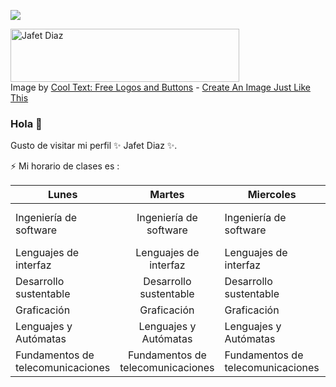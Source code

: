 ![](https://images.cooltext.com/5549065.png)

<a href="https://es.cooltext.com"><img src="https://images.cooltext.com/5549065.png" width="366" height="85" alt="Jafet Diaz" /></a>
<br />Image by <a href="https://es.cooltext.com">Cool Text: Free Logos and Buttons</a> - <a href="https://es.cooltext.com/Edit-Logo?LogoID=3917292866">Create An Image Just Like This</a>

### Hola  👋


Gusto de visitar mi perfil ✨ Jafet Diaz ✨.

⚡ Mi horario de clases es :


| Lunes                              	|               Martes               	| Miercoles              	| Jueves                 	                    | Viernes             	|
|------------------------------------	|:----------------------------------:	|------------------------	|-------------------------------------------	|-----------------------|
| Ingeniería de software             	| Ingeniería de software             	| Ingeniería de software 	          | Ingeniería de software            | Ingeniería de software|
| Lenguajes de interfaz              	| Lenguajes de interfaz              	| Lenguajes de interfaz 	          | Lenguajes de interfas        	    |                       |
| Desarrollo sustentable             	| Desarrollo sustentable             	| Desarrollo sustentable          	|  Desarrollo sustentable         	| Desarrollo sustentable|
| Graficación                        	| Graficación                        	| Graficación                     	| Graficación                      	|                       |
| Lenguajes y Autómatas              	| Lenguajes y Autómatas              	| Lenguajes y Autómatas           	| Lenguajes y Autómatas            	| Lenguaje y autómatass	|
| Fundamentos de  telecomunicaciones 	| Fundamentos de  telecomunicaciones 	|Fundamentos de  telecomunicaciones | Fundamentos de  telecomunicaciones|                      	
